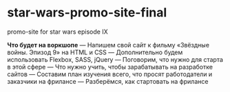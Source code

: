 # star-wars-promo-site-final
promo-site for star wars episode IX

**Что будет на воркшопе**
— Напишем свой сайт к фильму «Звёздные войны. Эпизод 9» на HTML и CSS
— Дополнительно будем использовать Flexbox, SASS, jQuery
— Поговорим, что нужно для старта в этой сфере
— Что нужно учить, чтобы зарабатывать на разработке сайтов
— Составим план изучения всего, что просят работодатели и заказчики на фрилансе
— Разберёмся, как стартовать на фрилансе
